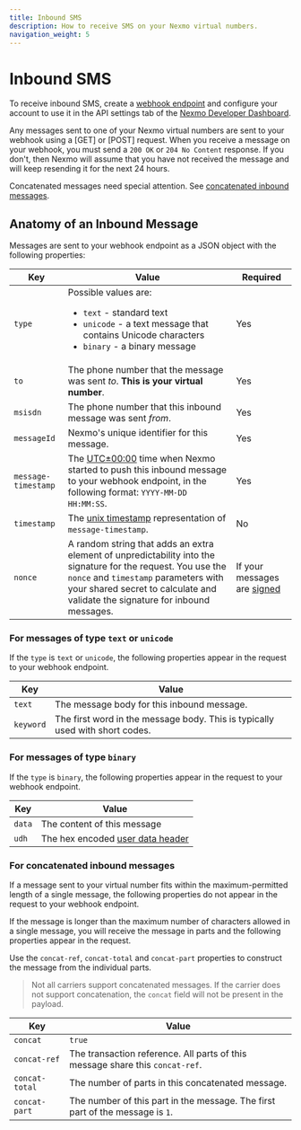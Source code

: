 ```yaml
---
title: Inbound SMS
description: How to receive SMS on your Nexmo virtual numbers.
navigation_weight: 5
---
```


# Inbound SMS

To receive inbound SMS, create a [webhook endpoint](/concepts/guides/webhooks) and configure your account to use it in the API settings tab of the [Nexmo Developer Dashboard](https://dashboard.nexmo.com/settings).

Any messages sent to one of your Nexmo virtual numbers are sent to your webhook using a [GET] or [POST] request. When you receive a message on your webhook, you must send a `200 OK` or `204 No Content` response. If you don't, then Nexmo will assume that you have not received the message and will keep resending it for the next 24 hours.

Concatenated messages need special attention. See [concatenated inbound messages](#for-concatenated-inbound-messages).

## Anatomy of an Inbound Message

Messages are sent to your webhook endpoint as a JSON object with the following properties:

Key | Value | Required
--|--|--
`type` | Possible values are: <ul><li>`text` - standard text</li><li>`unicode` - a text message that contains Unicode characters<li>`binary` - a binary message</li></ul>| Yes
`to` | The phone number that the message was sent *to*. **This is your virtual number**.| Yes
`msisdn` | The phone number that this inbound message was sent *from*. | Yes
`messageId` | Nexmo's unique identifier for this message.| Yes
`message-timestamp` | The [UTC±00:00](https://en.wikipedia.org/wiki/UTC%C2%B100:00) time when Nexmo started to push this inbound message to your webhook endpoint, in the following format: `YYYY-MM-DD HH:MM:SS`.| Yes
`timestamp` | The [unix timestamp](https://www.unixtimestamp.com/) representation of `message-timestamp`. | No
`nonce` | A random string that adds an extra element of unpredictability into the signature for the request. You use the `nonce` and `timestamp` parameters with your shared secret to calculate and validate the signature for inbound messages. | If your messages are [signed](/concepts/guides/signing-messages)


### For messages of type `text` or `unicode`

If the `type` is `text` or `unicode`, the following properties appear in the request to your webhook endpoint.

Key | Value 
-- | -- 
`text` | The message body for this inbound message.
`keyword` | The first word in the message body. This is typically used with short codes.

### For messages of type `binary`

If the `type` is `binary`, the following properties appear in the request to your webhook endpoint.

Key | Value 
-- | -- 
`data` | The content of this message 
`udh` | The hex encoded [user data header](https://en.wikipedia.org/wiki/User_Data_Header) 

### For concatenated inbound messages

If a message sent to your virtual number fits within the maximum-permitted length of a single message, the following properties do not appear in the request to your webhook endpoint.

If the message is longer than the maximum number of characters allowed in a single message, you will receive the message in parts and the following properties appear in the request.

Use the `concat-ref`, `concat-total` and `concat-part` properties to construct the message from the individual parts.

> Not all carriers support concatenated messages. If the carrier does not support concatenation, the `concat` field will not be present in the payload.

Key | Value 
-- | -- 
`concat` | `true` 
`concat-ref` | The transaction reference. All parts of this message share this `concat-ref`.
`concat-total` | The number of parts in this concatenated message.
`concat-part` | The number of this part in the message. The first part of the message is `1`.

